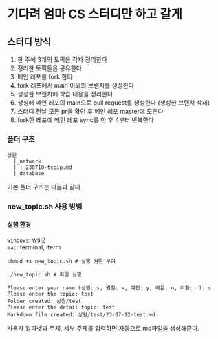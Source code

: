 # 기다려 엄마 CS 스터디만 하고 갈게

## 스터디 방식

1. 한 주에 3개의 토픽을 각자 정리한다
2. 정리한 토픽들을 공유한다
3. 메인 레포를 fork 한다
4. fork 레포에서 main 이외의 브랜치를 생성한다
5. 생성한 브랜치에 학습 내용을 정리한다
6. 생성해 메인 레포의 main으로 pull request를 생성한다 (생성한 브랜치 삭제)
7. 스터디 전날 모든 pr을 확인 후 메인 레포 master에 모은다
8. fork한 레포에 메인 레포 sync를 한 후 4부터 반복한다

### 폴더 구조

```shell
상원
  |_network
  | |_230710-tcpip.md
  |_database
```

기본 폴더 구조는 다음과 같다

### new_topic.sh 사용 방법

#### 실행 환경

`windows`: wsl2  
`mac`: terminal, iterm

```shell
chmod +x new_topic.sh # 실행 권한 부여
```

```shell
./new_topic.sh # 파일 실행
```

```plaintext
Please enter your name (상원: s, 원철: w, 예진: y, 예은: n, 려환: r): s
Please enter the topic: test
Folder created: 상원/test
Please enter the detail topic: test
Markdown file created: 상원/test/23-07-12-test.md
```

사용자 알파벳과 주제, 세부 주제를 입력하면 자동으로 md파일을 생성해준다.
